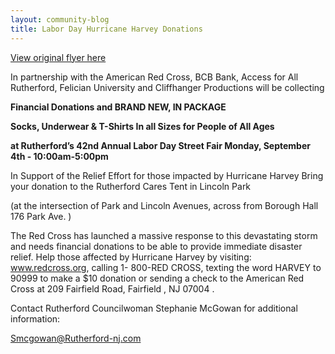 ```yaml
---
layout: community-blog
title: Labor Day Hurricane Harvey Donations 
---
```


[View original flyer here](https://storage.googleapis.com/static.rutherford-nj.com/community-events/RUTHERFORD%20CARES%20final%20upadated.pdf)


In partnership with the American Red Cross,
BCB Bank, Access for All Rutherford, Felician University and
Cliffhanger Productions will be collecting

**Financial Donations and BRAND NEW, IN PACKAGE**

**Socks, Underwear & T-Shirts In all Sizes for People of All Ages**

**at Rutherford’s 42nd Annual Labor Day Street Fair
Monday, September 4th - 10:00am-5:00pm**

In Support of the Relief Effort for those impacted by Hurricane Harvey
Bring your donation to the Rutherford Cares Tent in Lincoln Park

(at the intersection of Park and Lincoln Avenues, across from Borough Hall 176 Park Ave. )


The Red Cross has launched a massive response to this devastating storm and needs financial
donations to be able to provide immediate disaster relief. Help those affected by Hurricane Harvey by
visiting: www.redcross.org, calling 1- 800-RED CROSS, texting the word HARVEY to 90999 to make a
$10 donation or sending a check to the American Red Cross at 209 Fairfield Road, Fairfield , NJ 07004 .

Contact Rutherford Councilwoman Stephanie McGowan for additional information:

Smcgowan@Rutherford-nj.com
